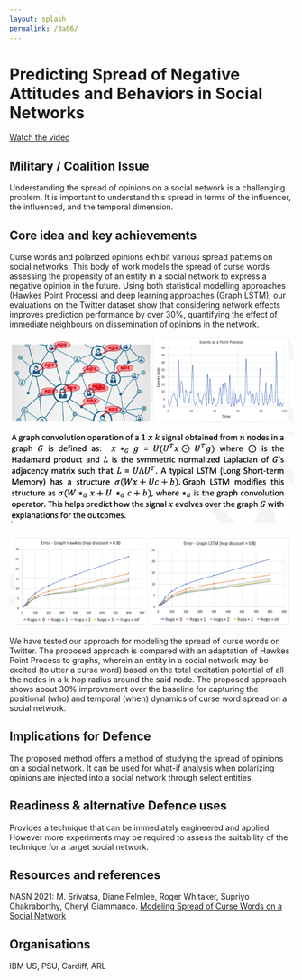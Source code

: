 ```yaml
---
layout: splash
permalink: /3a06/
---
```


# Predicting Spread of Negative Attitudes and Behaviors in Social Networks


[Watch the video](https://ibm.box.com/v/Showcase-3a06-video)

## Military / Coalition Issue
Understanding the spread of opinions on a social network is a challenging problem. It is important to understand this spread in terms of the influencer, the influenced, and the temporal dimension. 

## Core idea and key achievements
Curse words and polarized opinions exhibit various spread patterns on social networks. This body of work models the spread of curse words assessing the propensity of an entity in a social network to express a negative opinion in the future. Using both statistical modelling approaches (Hawkes Point Process) and deep learning approaches (Graph LSTM), our evaluations on the Twitter dataset show that considering network effects improves prediction performance by over 30%, quantifying the effect of immediate neighbours on dissemination of opinions in the network.

![image info](/dais/achievements/images/3a06-fig1.png)

![image info](/dais/achievements/images/3a06-fig5.png)

![image info](/dais/achievements/images/3a06-fig2.png)

We have tested our approach for modeling the spread of curse words on Twitter. The proposed approach is compared with an adaptation of Hawkes Point Process to graphs, wherein an entity in a social network may be excited (to utter a curse word) based on the total excitation potential of all the nodes in a k-hop radius around the said node. The proposed approach shows about 30% improvement over the baseline for capturing the positional (who) and temporal (when) dynamics of curse word spread on a social network. 

## Implications for Defence
The proposed method offers a method of studying the spread of opinions on a social network. It can be used for what-if analysis when polarizing opinions are injected into a social network through select entities.

## Readiness & alternative Defence uses
Provides a technique that can be immediately engineered and applied. However more experiments may be required to assess the suitability of the technique for a target social network.

<!-- ![image info](/dais/achievements/images/1a02_figure1.jpg) -->

## Resources and references
NASN 2021: M. Srivatsa, Diane Felmlee, Roger Whitaker, Supriyo Chakraborthy, Cheryl Giammanco. 
[Modeling Spread of Curse Words on a Social Network](https://dais-ita.org/node/5877) 

## Organisations
IBM US, PSU, Cardiff, ARL

